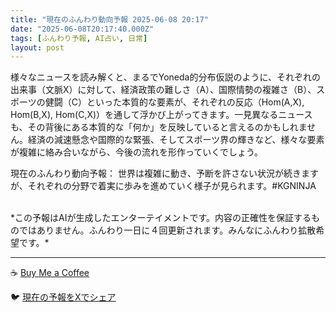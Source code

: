 ```yaml
---
title: "現在のふんわり動向予報 2025-06-08 20:17"
date: "2025-06-08T20:17:40.000Z"
tags: [ふんわり予報, AI占い, 日常]
layout: post
---
```


様々なニュースを読み解くと、まるでYoneda的分布仮説のように、それぞれの出来事（文脈X）に対して、経済政策の難しさ（A）、国際情勢の複雑さ（B）、スポーツの健闘（C）といった本質的な要素が、それぞれの反応（Hom(A,X), Hom(B,X), Hom(C,X)）を通して浮かび上がってきます。一見異なるニュースも、その背後にある本質的な「何か」を反映していると言えるのかもしれません。経済の減速懸念や国際的な緊張、そしてスポーツ界の輝きなど、様々な要素が複雑に絡み合いながら、今後の流れを形作っていくでしょう。

現在のふんわり動向予報：
世界は複雑に動き、予断を許さない状況が続きますが、それぞれの分野で着実に歩みを進めていく様子が見られます。#KGNINJA

<br>
*この予報はAIが生成したエンターテイメントです。内容の正確性を保証するものではありません。ふんわり一日に４回更新されます。みんなにふんわり拡散希望です。*

---
☕️ [Buy Me a Coffee](https://www.buymeacoffee.com/kgninja)

🐦 [現在の予報をXでシェア](https://twitter.com/intent/tweet?text=%E7%8F%BE%E5%9C%A8%E3%81%AE%E3%81%B5%E3%82%93%E3%82%8F%E3%82%8A%E4%BA%88%E5%A0%B1%3A%20%E3%80%8C%E6%A7%98%E3%80%85%E3%81%AA%E3%83%8B%E3%83%A5%E3%83%BC%E3%82%B9%E3%82%92%E8%AA%AD%E3%81%BF%E8%A7%A3%E3%81%8F%E3%81%A8%E3%80%81%E3%81%BE%E3%82%8B%E3%81%A7Yoneda%E7%9A%84%E5%88%86%E5%B8%83%E4%BB%AE%E8%AA%AC%E3%81%AE%E3%82%88%E3%81%86%E3%81%AB%E3%80%81%E3%81%9D%E3%82%8C%E3%81%9E%E3%82%8C%E3%81%AE%E5%87%BA%E6%9D%A5%E4%BA%8B%EF%BC%88%E6%96%87%E8%84%88X%EF%BC%89%E3%81%AB%E5%AF%BE%E3%81%97%E3%81%A6%E3%80%81%E7%B5%8C%E6%B8%88%E6%94%BF%E7%AD%96%E3%81%AE%E9%9B%A3%E3%81%97%E3%81%95%EF%BC%88A%EF%BC%89%E3%80%81%E5%9B%BD%E9%9A%9B%E6%83%85%E5%8B%A2%E3%81%AE%E8%A4%87%E9%9B%91%E3%81%95%EF%BC%88B%EF%BC%89%E3%80%81%E3%82%B9%E3%83%9D%E3%83%BC%E3%83%84%E3%81%AE%E5%81%A5%E9%97%98%EF%BC%88C%EF%BC%89%E3%81%A8%E3%81%84%E3%81%A3%E3%81%9F%E6%9C%AC%E8%B3%AA%E7%9A%84%E3%81%AA%E8%A6%81%E7%B4%A0%E3%81%8C%E3%80%81...%E3%80%8D%23KGNINJA%20%E7%B6%9A%E3%81%8D%E3%81%AF%E3%83%96%E3%83%AD%E3%82%B0%E3%81%A7%EF%BC%81%F0%9F%91%87&url=https%3A%2F%2Fkg-ninja.github.io%2FFunwariyoso%2F)
